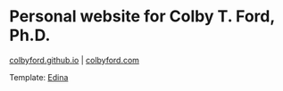 # Personal website for Colby T. Ford, Ph.D.

[colbyford.github.io](https://colbyford.github.io)  |  [colbyford.com](https://colbyford.com)

Template: [Edina](https://themeforest.net/item/edina-personal-portfolio-template/22647502)

